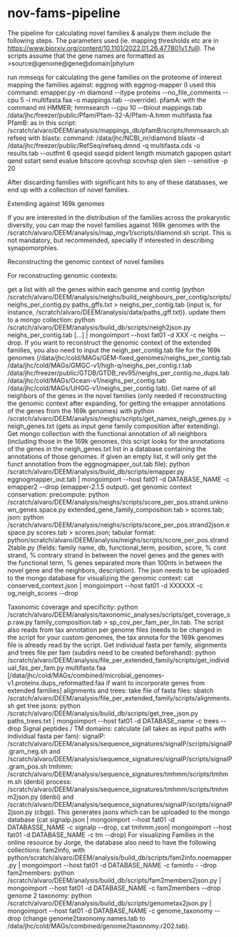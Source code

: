 # nov-fams-pipeline

The pipeline for calculating novel families & analyze them include the following steps. The parameters used (ie. mapping thresholds etc are in https://www.biorxiv.org/content/10.1101/2022.01.26.477801v1.full). The scripts assume that the gene names are formatted as >source@genome@gene@domain|phylum 

run mmseqs for calculating the gene families on the proteome of interest
mapping the families against:
eggnog with eggnog-mapper (I used this command: emapper.py -m diamond --itype proteins --no_file_comments --cpu 5 -i multifasta.faa -o mappings.tab --override). 
pfamA: with the command ml HMMER; hmmsearch --cpu 10 --tblout mappings.tab /data/jhc/freezer/public/Pfam/Pfam-32-A/Pfam-A.hmm multifasta.faa
PfamB: as in this script: /scratch/alvaro/DEEM/analysis/mappings_db/pfamB/scripts/hmmsearch.sh
refseq with blastx: command: /data/jhc/NCBI_nr/diamond blastx -d /data/jhc/freezer/public/RefSeq/refseq.dmnd -q multifasta.cds -o results.tab --outfmt 6 qseqid sseqid pident length mismatch gapopen qstart qend sstart send evalue bitscore qcovhsp scovhsp qlen slen --sensitive -p 20

After discarding families with significant hits to any of these databases, we end up with a collection of novel families. 

Extending against 169k genomes 

If you are interested in the distribution of the families across the prokaryotic diversity, you can map the novel families against 169k genomes with the /scratch/alvaro/DEEM/analysis/map_mgv1/scripts/diamond.sh script. This is not mandatory, but recommended, specially if interested in describing synapomorphies.  

Reconstructing the genomic context of novel families 

For reconstructing genomic contexts: 

get a list with all the genes within each genome and contig (python /scratch/alvaro/DEEM/analysis/neighs/build_neighbours_per_contig/scripts/neighs_per_contig.py paths_gffs.txt > neighs_per_contig.tab  (input is, for instance,  /scratch/alvaro/DEEM/analysis/data/paths_gff.txt)).
update them to a mongo collection: python /scratch/alvaro/DEEM/analysis/build_db/scripts/neigh2json.py neighs_per_contig.tab [...] | mongoimport --host fat01 -d XXX -c neighs --drop. If you want to reconstruct the genomic context of the extended families, you also need to input the neigh_per_contig.tab file for the 169k genomes (/data/jhc/cold/MAGs/GEM-fixed_genomes/neighs_per_contig.tab /data/jhc/cold/MAGs/GMGC-v1/high-q/neighs_per_contig.r.tab /data/jhc/freezer/public/GTDB/GTDB_rev95/neighs_per_contig.no_dups.tab /data/jhc/cold/MAGs/Ocean-v1/neighs_per_contig.tab /data/jhc/cold/MAGs/UHGG-v1/neighs_per_contig.tab). 
Get name of all neighbors of the genes in the novel families (only needed if reconstructing the genomic context after expanding, for getting the emapper annotations of the genes from the 169k genomes) with python  /scratch/alvaro/DEEM/analysis/neighs/scripts/get_names_neigh_genes.py > neigh_genes.txt (gets as input gene family composition after extending). 
Get mongo collection with the functional annotation of all neighbors (including those in the 169k genomes, this script looks for the annotations of the genes in the neigh_genes.txt list in a database containing the annotations of those genomes. if given an empty list, it will only get the funct annotation from the eggnogmapper_out.tab file): python /scratch/alvaro/DEEM/analysis/build_db/scripts/emapper.py eggnogmapper_out.tab | mongoimport --host fat01 -d DATABASE_NAME -c emapper2 --drop (emapper-2.1.5 output). 
get genomic context conservation:
precompute: python  /scratch/alvaro/DEEM/analysis/neighs/scripts/score_per_pos.strand.unknown_genes.space.py extended_gene_family_composition.tab > scores.tab; 
json: python /scratch/alvaro/DEEM/analysis/neighs/scripts/score_per_pos.strand2json.espace.py scores.tab > scores.json;
tabular format: python/scratch/alvaro/DEEM/analysis/neighs/scripts/score_per_pos.strand2table.py (fields: family name, db, functional_term, position, score, % cont strand, % contrary strand in between the novel genes and the genes with the functional term, % genes separated more than 100nts in between the novel gene and the neighbors, description).
 The json needs to be uploaded to the mongo database for visualizing the genomic context: cat conserved_context.json | mongoimport --host fat01 -d XXXXXX -c og_neigh_scores --drop

Taxonomic coverage and specificity: python /scratch/alvaro/DEEM/analysis/taxonomic_analyses/scripts/get_coverage_sp.raw.py family_composition.tab > sp_cov_per_fam_per_lin.tab. The script also reads from tax annotation per genome files (needs to be changed in the script for your custom genomes, the tax annota for the 169k genomes file is already read by the script. 
Get individual fasta per family, alignments and trees
file per fam (subdirs need to be created beforehand): python  /scratch/alvaro/DEEM/analysis/file_per_extended_family/scripts/get_individual_fas_per_fam.py multifasta.faa [/data/jhc/cold/MAGs/combined/microbial_genomes-v1.proteins.dups_reformatted.faa if want to incorporate genes from extended families]
alignments and trees: take file of fasta files: sbatch /scratch/alvaro/DEEM/analysis/file_per_extended_family/scripts/alignments.sh
get tree jsons: python /scratch/alvaro/DEEM/analysis/build_db/scripts/get_tree_json.py paths_trees.txt | mongoimport --host fat01 -d DATABASE_name -c trees --drop
Signal peptides / TM domains: 
calculate (all takes as input paths with individual fasta per fam): signalP: 
/scratch/alvaro/DEEM/analysis/sequence_signatures/signalP/scripts/signalP.gram_neg.sh and /scratch/alvaro/DEEM/analysis/sequence_signatures/signalP/scripts/signalP.gram_pos.sh
tmhmm:   /scratch/alvaro/DEEM/analysis/sequence_signatures/tmhmm/scripts/tmhmm.sh (denbi)
process:  /scratch/alvaro/DEEM/analysis/sequence_signatures/tmhmm/scripts/tmhmm2json.py (denbi) and /scratch/alvaro/DEEM/analysis/sequence_signatures/signalP/scripts/signalP2json.py (cbgp). This generates jsons which can be uploaded to the mongo database (cat signalp.json | mongoimport --host fat01 -d DATABASSE_NAME -c signalp --drop, cat tmhmm.json| mongoimport --host fat01 -d DATABASE_NAME -c tm --drop)
For visualizing Families in the online resource by Jorge, the database also need to have the following collections: 
fam2info, with python/scratch/alvaro/DEEM/analysis/build_db/scripts/fam2info.noemapper.py |   mongoimport --host fat01 -d DATABASE_NAME -c faminfo - -drop
fam2members: python /scratch/alvaro/DEEM/analysis/build_db/scripts/fam2members2json.py |  mongoimport --host fat01 -d DATABASE_NAME -c fam2members --drop
genome 2 taxonomy: python /scratch/alvaro/DEEM/analysis/build_db/scripts/genometax2json.py |  mongoimport --host fat01 -d DATABASE_NAME -c genome_taxonomy --drop (change genome2taxonomy.names.tab to /data/jhc/cold/MAGs/combined/genome2taxonomy.r202.tab). 
